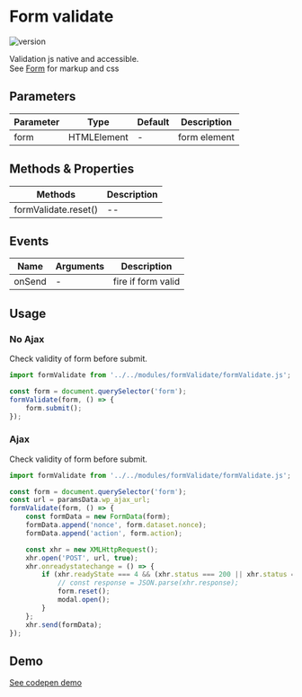 
# Form validate

![version](https://img.shields.io/github/manifest-json/v/Natjo/formValidate)  

  

  
Validation js native and accessible.  
See [Form](https://github.com/Natjo/form) for markup and css

## Parameters
| Parameter | Type | Default | Description |
| ------ | ------ | ------ | ------ |
| form | HTMLElement | - | form element |


## Methods & Properties
| Methods | Description |
| ------ | ------ |
| formValidate.reset() | -- |

## Events
| Name | Arguments | Description |
| ------ | ------ | ------ |
| onSend | - | fire if form valid |


## Usage
### No Ajax
Check validity of form before submit.
```javascript
import formValidate from '../../modules/formValidate/formValidate.js';

const form = document.querySelector('form');
formValidate(form, () => {
    form.submit();
});
```
### Ajax
Check validity of form before submit.
```javascript
import formValidate from '../../modules/formValidate/formValidate.js';

const form = document.querySelector('form');
const url = paramsData.wp_ajax_url;
formValidate(form, () => {
    const formData = new FormData(form);
    formData.append('nonce', form.dataset.nonce);
    formData.append('action', form.action);

    const xhr = new XMLHttpRequest();
    xhr.open('POST', url, true);
    xhr.onreadystatechange = () => {
        if (xhr.readyState === 4 && (xhr.status === 200 || xhr.status === 0)) {
            // const response = JSON.parse(xhr.response);
            form.reset();
            modal.open();
        }
    };
    xhr.send(formData);
});
```

## Demo
[See codepen demo](https://codepen.io/natjo/pen/NmMzNd?editors=0011)


